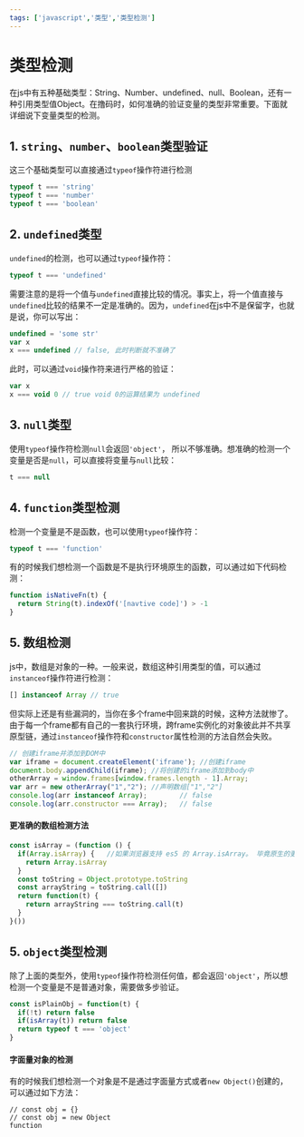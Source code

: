 ```yaml
---
tags: ['javascript','类型','类型检测']
---
```


# 类型检测
在js中有五种基础类型：String、Number、undefined、null、Boolean，还有一种引用类型值Object。在撸码时，如何准确的验证变量的类型非常重要。下面就详细说下变量类型的检测。
## 1. `string`、`number`、`boolean`类型验证
这三个基础类型可以直接通过`typeof`操作符进行检测
```javascript
typeof t === 'string'
typeof t === 'number'
typeof t === 'boolean'
```
## 2. `undefined`类型
`undefined`的检测，也可以通过`typeof`操作符：
```javascript
typeof t === 'undefined'
```
需要注意的是将一个值与`undefined`直接比较的情况。事实上，将一个值直接与`undefined`比较的结果不一定是准确的。因为，`undefined`在js中不是保留字，也就是说，你可以写出：
```javascript
undefined = 'some str'
var x
x === undefined // false, 此时判断就不准确了
```
此时，可以通过`void`操作符来进行严格的验证：
```javascript
var x 
x === void 0 // true void 0的运算结果为 undefined
```
## 3. `null`类型
使用`typeof`操作符检测`null`会返回`'object'`， 所以不够准确。想准确的检测一个变量是否是`null`，可以直接将变量与`null`比较：
```javascript
t === null
```
## 4. `function`类型检测
检测一个变量是不是函数，也可以使用`typeof`操作符：
```javascript
typeof t === 'function'
````
有的时候我们想检测一个函数是不是执行环境原生的函数，可以通过如下代码检测：

```javascript
function isNativeFn(t) {
  return String(t).indexOf('[navtive code]') > -1
}
```
## 5. 数组检测
js中，数组是对象的一种。一般来说，数组这种引用类型的值，可以通过`instanceof`操作符进行检测：
```javascript
[] instanceof Array // true
```
但实际上还是有些漏洞的，当你在多个frame中回来跳的时候，这种方法就惨了。由于每一个frame都有自己的一套执行环境，跨frame实例化的对象彼此并不共享原型链，通过`instanceof`操作符和`constructor`属性检测的方法自然会失败。
```javascript
// 创建iframe并添加到DOM中
var iframe = document.createElement('iframe'); //创建iframe
document.body.appendChild(iframe); //将创建的iframe添加到body中
otherArray = window.frames[window.frames.length - 1].Array;
var arr = new otherArray("1","2"); //声明数组["1","2"]
console.log(arr instanceof Array);        // false
console.log(arr.constructor === Array);   // false
```
#### 更准确的数组检测方法
```javascript
const isArray = (function () {
  if(Array.isArray) {   //如果浏览器支持 es5 的 Array.isArray。 毕竟原生的更好用
    return Array.isArray
  }
  const toString = Object.prototype.toString
  const arrayString = toString.call([])
  return function(t) {
    return arrayString === toString.call(t)
  }
}())
```
## 5. `object`类型检测
除了上面的类型外，使用`typeof`操作符检测任何值，都会返回`'object'`，所以想检测一个变量是不是普通对象，需要做多步验证。
```javascript
const isPlainObj = function(t) {
  if(!t) return false
  if(isArray(t)) return false
  return typeof t === 'object'
}
```
#### 字面量对象的检测
有的时候我们想检测一个对象是不是通过字面量方式或者`new Object()`创建的，可以通过如下方法：
```
// const obj = {}
// const obj = new Object
function
```